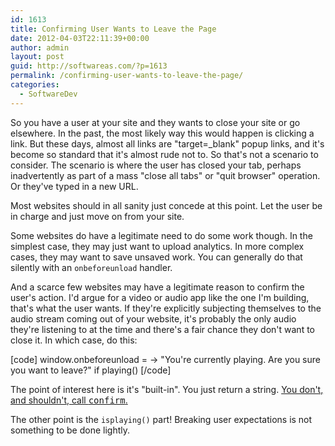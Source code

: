 ```yaml
---
id: 1613
title: Confirming User Wants to Leave the Page
date: 2012-04-03T22:11:39+00:00
author: admin
layout: post
guid: http://softwareas.com/?p=1613
permalink: /confirming-user-wants-to-leave-the-page/
categories:
  - SoftwareDev
---
```

So you have a user at your site and they wants to close your site or go elsewhere. In the past, the most likely way this would happen is clicking a link. But these days, almost all links are "target=_blank" popup links, and it's become so standard that it's almost rude not to. So that's not a scenario to consider. The scenario is where the user has closed your tab, perhaps inadvertently as part of a mass "close all tabs" or "quit browser" operation. Or they've typed in a new URL.

Most websites should in all sanity just concede at this point. Let the user be in charge and just move on from your site.

Some websites do have a legitimate need to do some work though. In the simplest case, they may just want to upload analytics. In more complex cases, they may want to save unsaved work. You can generally do that silently with an `onbeforeunload` handler.

And a scarce few websites may have a legitimate reason to confirm the user's action. I'd argue for a video or audio app like the one I'm building, that's what the user wants. If they're explicitly subjecting themselves to the audio stream coming out of your website, it's probably the only audio they're listening to at the time and there's a fair chance they don't want to close it. In which case, do this:

[code]
window.onbeforeunload =
  -> "You're currently playing. Are you sure you want to leave?"
  if playing()
[/code]

The point of interest here is it's "built-in". You just return a string. [You don't, and shouldn't, call <tt>confirm</tt>.](https://github.com/LeaVerou/dabblet/commit/a4124366cb6d6a372d9ee77adaaba3e59cb93c5a)

The other point is the `isplaying()` part! Breaking user expectations is not something to be done lightly.